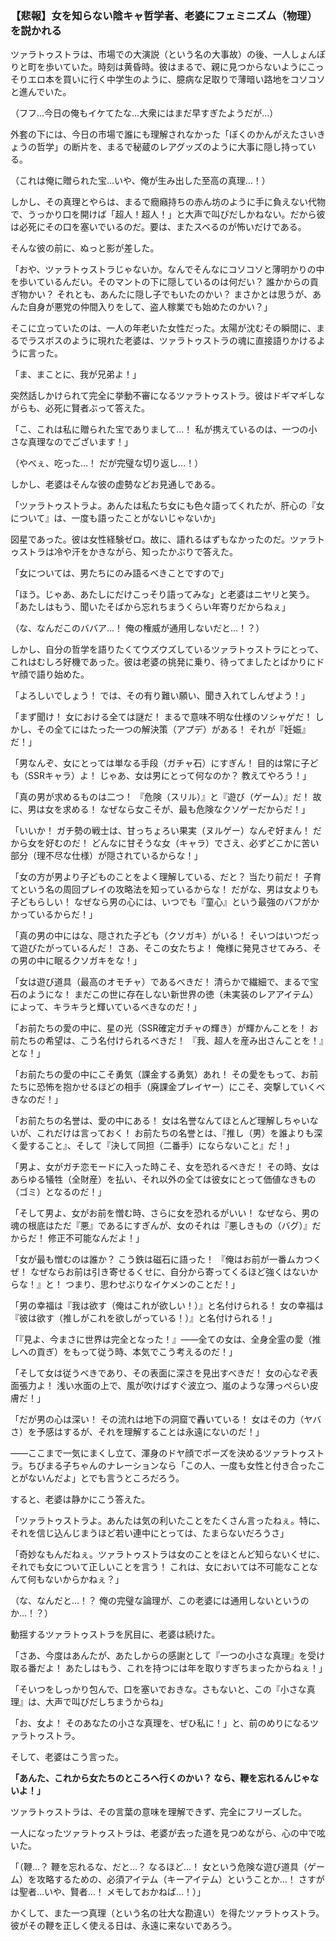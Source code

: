 
### **【悲報】女を知らない陰キャ哲学者、老婆にフェミニズム（物理）を説かれる**

ツァラトゥストラは、市場での大演説（という名の大事故）の後、一人しょんぼりと町を歩いていた。時刻は黄昏時。彼はまるで、親に見つからないようにこっそりエロ本を買いに行く中学生のように、臆病な足取りで薄暗い路地をコソコソと進んでいた。

（フフ…今日の俺もイケてたな…大衆にはまだ早すぎたようだが…）

外套の下には、今日の市場で誰にも理解されなかった「ぼくのかんがえたさいきょうの哲学」の断片を、まるで秘蔵のレアグッズのように大事に隠し持っている。

（これは俺に贈られた宝…いや、俺が生み出した至高の真理…！）

しかし、その真理とやらは、まるで癇癪持ちの赤ん坊のように手に負えない代物で、うっかり口を開けば「超人！超人！」と大声で叫びだしかねない。だから彼は必死にその口を塞いでいるのだ。要は、またスベるのが怖いだけである。

そんな彼の前に、ぬっと影が差した。

「おや、ツァラトゥストラじゃないか。なんでそんなにコソコソと薄明かりの中を歩いているんだい。そのマントの下に隠しているのは何だい？ 誰かからの貢ぎ物かい？ それとも、あんたに隠し子でもいたのかい？ まさかとは思うが、あんた自身が悪党の仲間入りをして、盗人稼業でも始めたのかい？」

そこに立っていたのは、一人の年老いた女性だった。太陽が沈むその瞬間に、まるでラスボスのように現れた老婆は、ツァラトゥストラの魂に直接語りかけるように言った。

「ま、まことに、我が兄弟よ！」

突然話しかけられて完全に挙動不審になるツァラトゥストラ。彼はドギマギしながらも、必死に賢者ぶって答えた。

「こ、これは私に贈られた宝でありまして…！ 私が携えているのは、一つの小さな真理なのでございます！」

（やべぇ、吃った…！ だが完璧な切り返し…！）

しかし、老婆はそんな彼の虚勢などお見通しである。

「ツァラトゥストラよ。あんたは私たち女にも色々語ってくれたが、肝心の『女について』は、一度も語ったことがないじゃないか」

図星であった。彼は女性経験ゼロ。故に、語れるはずもなかったのだ。ツァラトゥストラは冷や汗をかきながら、知ったかぶりで答えた。

「女については、男たちにのみ語るべきことですので」

「ほう。じゃあ、あたしにだけこっそり語ってみな」と老婆はニヤリと笑う。「あたしはもう、聞いたそばから忘れちまうくらい年寄りだからねぇ」

（な、なんだこのババア…！ 俺の権威が通用しないだと…！？）

しかし、自分の哲学を語りたくてウズウズしているツァラトゥストラにとって、これはむしろ好機であった。彼は老婆の挑発に乗り、待ってましたとばかりにドヤ顔で語り始めた。

「よろしいでしょう！ では、その有り難い願い、聞き入れてしんぜよう！」

「まず聞け！ 女における全ては謎だ！ まるで意味不明な仕様のソシャゲだ！ しかし、その全てにはたった一つの解決策（アプデ）がある！ それが『妊娠』だ！」

「男なんぞ、女にとっては単なる手段（ガチャ石）にすぎん！ 目的は常に子ども（SSRキャラ）よ！ じゃあ、女は男にとって何なのか？ 教えてやろう！」

「真の男が求めるものは二つ！ 『危険（スリル）』と『遊び（ゲーム）』だ！ 故に、男は女を求める！ なぜなら女こそが、最も危険なクソゲーだからだ！」

「いいか！ ガチ勢の戦士は、甘っちょろい果実（ヌルゲー）なんぞ好まん！ だから女を好むのだ！ どんなに甘そうな女（キャラ）でさえ、必ずどこかに苦い部分（理不尽な仕様）が隠されているからな！」

「女の方が男より子どものことをよく理解している、だと？ 当たり前だ！ 子育てという名の周回プレイの攻略法を知っているからな！ だがな、男は女よりも子どもらしい！ なぜなら男の心には、いつでも『童心』という最強のバフがかかっているからだ！」

「真の男の中にはな、隠された子ども（クソガキ）がいる！ そいつはいつだって遊びたがっているんだ！ さあ、そこの女たちよ！ 俺様に発見させてみろ、その男の中に眠るクソガキをな！」

「女は遊び道具（最高のオモチャ）であるべきだ！ 清らかで繊細で、まるで宝石のようにな！ まだこの世に存在しない新世界の徳（未実装のレアアイテム）によって、キラキラと輝いているべきなのだ！」

「お前たちの愛の中に、星の光（SSR確定ガチャの輝き）が輝かんことを！ お前たちの希望は、こう名付けられるべきだ！ 『我、超人を産み出さんことを！』とな！」

「お前たちの愛の中にこそ勇気（課金する勇気）あれ！ その愛をもって、お前たちに恐怖を抱かせるほどの相手（廃課金プレイヤー）にこそ、突撃していくべきなのだ！」

「お前たちの名誉は、愛の中にある！ 女は名誉なんてほとんど理解しちゃいないが、これだけは言っておく！ お前たちの名誉とは、『推し（男）を誰よりも深く愛すること』、そして『決して同担（二番手）にならないこと』だ！」

「男よ、女がガチ恋モードに入った時こそ、女を恐れるべきだ！ その時、女はあらゆる犠牲（全財産）を払い、それ以外の全ては彼女にとって価値なきもの（ゴミ）となるのだ！」

「そして男よ、女がお前を憎む時、さらに女を恐れるがいい！ なぜなら、男の魂の根底はただ『悪』であるにすぎんが、女のそれは『悪しきもの（バグ）』だからだ！ 修正不可能なんだよ！」

「女が最も憎むのは誰か？ こう鉄は磁石に語った！ 『俺はお前が一番ムカつくぜ！ なぜならお前は引き寄せるくせに、自分から寄ってくるほど強くはないからな！』と！ つまり、思わせぶりなイケメンのことだ！」

「男の幸福は『我は欲す（俺はこれが欲しい！）』と名付けられる！ 女の幸福は『彼は欲す（推しがこれを欲しがっている！）』と名付けられる！」

「『見よ、今まさに世界は完全となった！』――全ての女は、全身全霊の愛（推しへの貢ぎ）をもって従う時、本気でこう考えるのだ！」

「そして女は従うべきであり、その表面に深さを見出すべきだ！ 女の心なぞ表面張力よ！ 浅い水面の上で、風が吹けばすぐ波立つ、嵐のような薄っぺらい皮膚だ！」

「だが男の心は深い！ その流れは地下の洞窟で轟いている！ 女はその力（ヤバさ）を予感はするが、それを理解することは永遠にないのだ！」

――ここまで一気にまくし立て、渾身のドヤ顔でポーズを決めるツァラトゥストラ。ちびまる子ちゃんのナレーションなら「この人、一度も女性と付き合ったことがないんだよ」とでも言うところだろう。

すると、老婆は静かにこう答えた。

「ツァラトゥストラよ。あんたは気の利いたことをたくさん言ったねぇ。特に、それを信じ込んじまうほど若い連中にとっては、たまらないだろうさ」

「奇妙なもんだねぇ。ツァラトゥストラは女のことをほとんど知らないくせに、それでも女について正しいことを言う！ これは、女においては不可能なことなんて何もないからかねぇ？」

（な、なんだと…！？ 俺の完璧な論理が、この老婆には通用しないというのか…！？）

動揺するツァラトゥストラを尻目に、老婆は続けた。

「さあ、今度はあんたが、あたしからの感謝として『一つの小さな真理』を受け取る番だよ！ あたしはもう、これを持つには年を取りすぎちまったからねぇ！」

「そいつをしっかり包んで、口を塞いでおきな。さもないと、この『小さな真理』は、大声で叫びだしちまうからね」

「お、女よ！ そのあなたの小さな真理を、ぜひ私に！」と、前のめりになるツァラトゥストラ。

そして、老婆はこう言った。

**「あんた、これから女たちのところへ行くのかい？ なら、鞭を忘れるんじゃないよ！」**

ツァラトゥストラは、その言葉の意味を理解できず、完全にフリーズした。

一人になったツァラトゥストラは、老婆が去った道を見つめながら、心の中で呟いた。

「（鞭…？ 鞭を忘れるな、だと…？ なるほど…！ 女という危険な遊び道具（ゲーム）を攻略するための、必須アイテム（キーアイテム）ということか…！ さすがは聖者…いや、賢者…！ メモしておかねば…！）」

かくして、また一つ真理（という名の壮大な勘違い）を得たツァラトゥストラ。彼がその鞭を正しく使える日は、永遠に来ないであろう。
